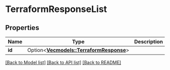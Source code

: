 # TerraformResponseList

## Properties

Name | Type | Description | Notes
------------ | ------------- | ------------- | -------------
**id** | Option<[**Vec<models::TerraformResponse>**](TerraformResponse.md)> |  | [optional]

[[Back to Model list]](../README.md#documentation-for-models) [[Back to API list]](../README.md#documentation-for-api-endpoints) [[Back to README]](../README.md)


